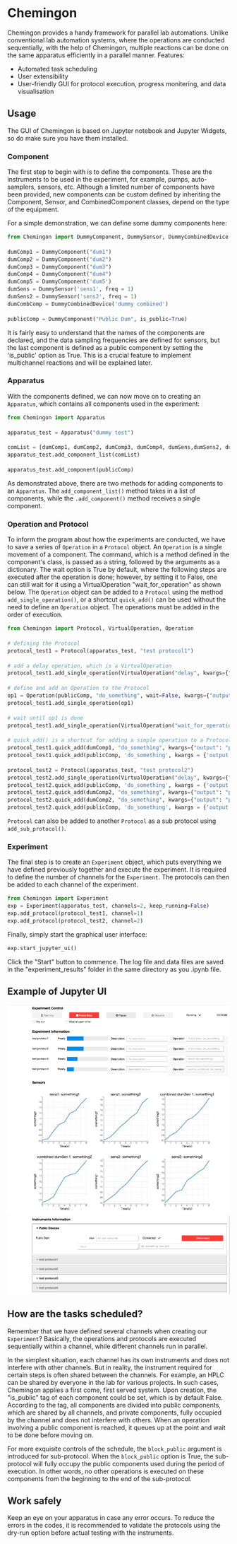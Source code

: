 # Chemingon
Chemingon provides a handy framework for parallel lab automations.
Unlike conventional lab automation systems, where the operations are conducted sequentially,
with the help of Chemingon, multiple reactions can be done on the same apparatus efficiently in a parallel manner. 
Features: 
- Automated task scheduling 
- User extensibility
- User-friendly GUI for protocol execution, progress monitering, and data visualisation

## Usage
The GUI of Chemingon is based on Jupyter notebook and Jupyter Widgets, 
so do make sure you have them installed.

### Component
The first step to begin with is to define the components. These are the instruments to be used in the experiment,
for example, pumps, auto-samplers, sensors, etc. Although a limited number of components have been provided, new 
components can be custom defined by inheriting the Component, Sensor, and CombinedComponent classes, depend on the
type of the equipment.

For a simple demonstration, we can define some dummy components here:
```python
from Chemingon import DummyComponent, DummySensor, DummyCombinedDevice

dumComp1 = DummyComponent("dum1")
dumComp2 = DummyComponent("dum2")
dumComp3 = DummyComponent("dum3")
dumComp4 = DummyComponent("dum4")
dumComp5 = DummyComponent('dum5')
dumSens = DummySensor('sens1', freq = 1)
dumSens2 = DummySensor('sens2', freq = 1)
dumCombComp = DummyCombinedDevice('dummy combined')

publicComp = DummyComponent("Public Dum", is_public=True)
```
It is fairly easy to understand that the names of the components are declared, and the data sampling frequencies are
defined for sensors, but the last component is defined as a public component by setting the 'is_public' option as True.
This is a crucial feature to implement multichannel reactions and will be explained later.

### Apparatus
With the components defined, we can now move on to creating an `Apparatus`, which contains all components used in 
the experiment:
```python
from Chemingon import Apparatus

apparatus_test = Apparatus("dummy test")

comList = [dumComp1, dumComp2, dumComp3, dumComp4, dumSens,dumSens2, dumCombComp]
apparatus_test.add_component_list(comList)

apparatus_test.add_component(publicComp)
```
As demonstrated above, there are two methods for adding components to an `Apparatus`. The `add_component_list()` method 
takes in a list of components, while the `.add_component()` method receives a single component.

### Operation and Protocol
To inform the program about how the experiments are conducted, we have to save a series of `Operation` in a `Protocol` object. 
An `Operation` is a single movement of a component. The command, which is a method defined in the component's class, is passed
as a string, followed by the arguments as a dictionary. The wait option is True by default, where the following steps are
executed after the operation is done; however, by setting it to False, one can still wait for it using a VirtualOperation 
"wait_for_operation" as shown below. The `Operation` object can be added to a `Protocol` using the method `add_single_operation()`,
or a shortcut `quick_add()` can be used without the need to define an `Operation` object. The operations must be added in 
the order of execution.

```python
from Chemingon import Protocol, VirtualOperation, Operation

# defining the Protocol
protocol_test1 = Protocol(apparatus_test, "test protocol1")

# add a delay operation, which is a VirtualOperation
protocol_test1.add_single_operation(VirtualOperation("delay", kwargs={"seconds": 1}))

# define and add an Operation to the Protocol
op1 = Operation(publicComp, "do_something", wait=False, kwargs={"output": "protocol 1 public device"})
protocol_test1.add_single_operation(op1)

# wait until op1 is done
protocol_test1.add_single_operation(VirtualOperation("wait_for_operation", kwargs={"op": op1}))

# quick_add() is a shortcut for adding a simple operation to a Protocol
protocol_test1.quick_add(dumComp1, "do_something", kwargs={"output": "protocol 1"})
protocol_test1.quick_add(publicComp, 'do_something', kwargs = {'output': 'protocol1 public'})

protocol_test2 = Protocol(apparatus_test, "test protocol2")
protocol_test2.add_single_operation(VirtualOperation("delay", kwargs={"seconds": 1}))
protocol_test2.quick_add(publicComp, 'do_something', kwargs = {'output': 'protocol2 public'})
protocol_test2.quick_add(dumComp2, "do_something", kwargs={"output": "protocol 2"})
protocol_test2.quick_add(dumComp2, "do_something", kwargs={"output": "protocol 2-2"})
protocol_test2.quick_add(publicComp, 'do_something', kwargs = {'output': 'protocol2 public'})
```
`Protocol` can also be added to another `Protocol` as a sub protocol using `add_sub_protocol()`.

### Experiment
The final step is to create an `Experiment` object, which puts everything we have defined previously together and 
execute the experiment. It is required to define the number of channels for the `Experiment`. The protocols can then be
added to each channel of the experiment.
```python
from Chemingon import Experiment
exp = Experiment(apparatus_test, channels=2, keep_running=False)
exp.add_protocol(protocol_test1, channel=1)
exp.add_protocol(protocol_test2, channel=2)
```

Finally, simply start the graphical user interface:
```python
exp.start_jupyter_ui()
```
Click the "Start" button to commence. The log file and data files are saved in the "experiment_results" folder in the same 
directory as you .ipynb file.

## Example of Jupyter UI
![image](https://github.com/MuyeX/Chemingon-master/blob/main/example_pics/GUI_running_1.png)
![image](https://github.com/MuyeX/Chemingon-master/blob/main/example_pics/GUI_running_2.png)

## How are the tasks scheduled?
Remember that we have defined several channels when creating our `Experiment`? Basically, the operations and protocols
are executed sequentially within a channel, while different channels run in parallel.

In the simplest situation, each channel has its own instruments and does not interfere with other channels. But in 
reality, the instrument required for certain steps is often shared between the channels. For example, an HPLC can be
shared by everyone in the lab for various projects. In such cases, Chemingon applies a first come, first served system.
Upon creation, the "is_public" tag of each component could be set, which is by default False. According to the tag,
all components are divided into public components, which are shared by all channels, and private components, fully
occupied by the channel and does not interfere with others. When an operation involving a public component is reached, 
it queues up at the point and wait to be done before moving on.

For more exquisite controls of the schedule, the `block_public` argument is introduced for sub-protocol. When the 
`block_public` option is True, the sub-protocol will fully occupy the public components used during the period of
execution. In other words, no other operations is executed on these components from the beginning to the end of the 
sub-protocol.

## Work safely
Keep an eye on your apparatus in case any error occurs. To reduce the errors in the codes, it is recommended
to validate the protocols using the dry-run option before actual testing with the instruments.